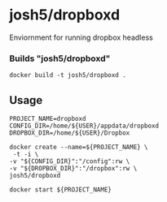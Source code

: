 
# josh5/dropboxd

Enviornment for running dropbox headless

### Builds "josh5/dropboxd"

```
docker build -t josh5/dropboxd .
```


## Usage

```
PROJECT_NAME=dropboxd
CONFIG_DIR=/home/${USER}/appdata/dropboxd
DROPBOX_DIR=/home/${USER}/Dropbox
 
docker create --name=${PROJECT_NAME} \
 -t -i \
-v "${CONFIG_DIR}":"/config":rw \
-v "${DROPBOX_DIR}":"/dropbox":rw \
josh5/dropboxd
 
docker start ${PROJECT_NAME}
```

